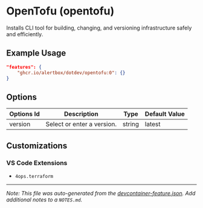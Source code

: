 
# OpenTofu (opentofu)

Installs CLI tool for building, changing, and versioning infrastructure safely and efficiently.

## Example Usage

```json
"features": {
    "ghcr.io/alertbox/dotdev/opentofu:0": {}
}
```

## Options

| Options Id | Description | Type | Default Value |
|-----|-----|-----|-----|
| version | Select or enter a version. | string | latest |

## Customizations

### VS Code Extensions

- `4ops.terraform`



---

_Note: This file was auto-generated from the [devcontainer-feature.json](https://github.com/alertbox/dotdev/blob/main/src/opentofu/devcontainer-feature.json).  Add additional notes to a `NOTES.md`._

